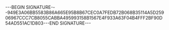 ---BEGIN SIGNATURE---949E3A06BB5583B86A665E95B8B67CEC0A7FEDB72B068B35114A5D25906967CCC7CB8055CABBA495993158B1567E4F933A63F04B4FFF2BF90D54AD551AC1D803---END SIGNATURE---
